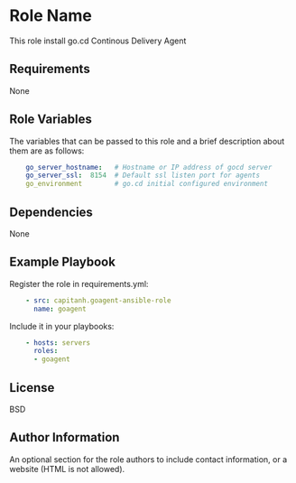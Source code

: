 Role Name
=========

This role install go.cd Continous Delivery Agent

Requirements
------------

None

Role Variables
--------------

The variables that can be passed to this role and a brief description about
them are as follows:

```yaml
    go_server_hostname:   # Hostname or IP address of gocd server
    go_server_ssl:  8154  # Default ssl listen port for agents
    go_environment        # go.cd initial configured environment
```

Dependencies
------------

None

Example Playbook
----------------

Register the role in requirements.yml:

```yaml
    - src: capitanh.goagent-ansible-role
      name: goagent
```
Include it in your playbooks:

```yaml
    - hosts: servers
      roles:
      - goagent
```

License
-------

BSD

Author Information
------------------

An optional section for the role authors to include contact information, or a website (HTML is not allowed).
